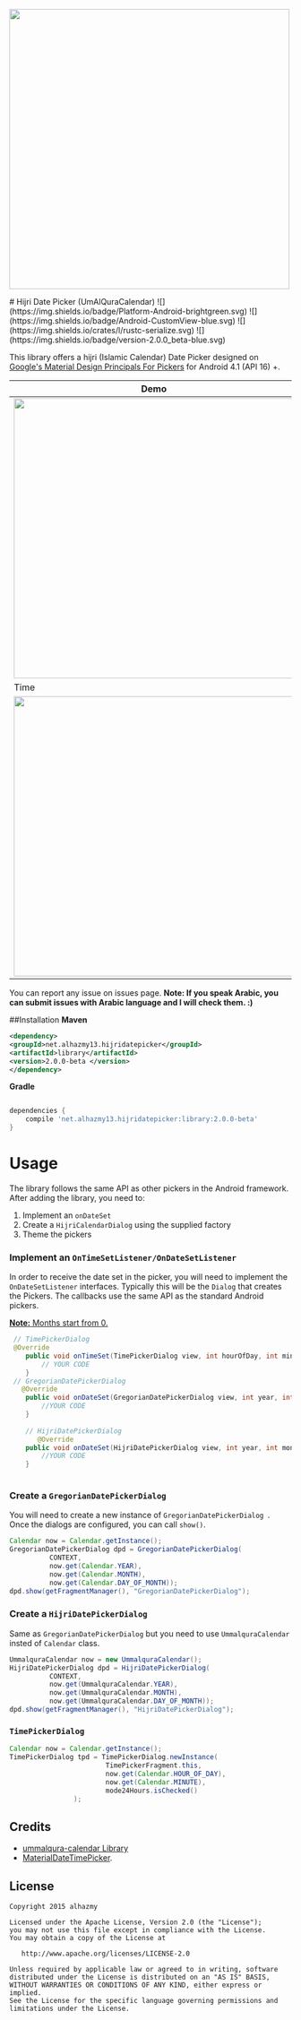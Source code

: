 <p align="left">
  <img src="https://cloud.githubusercontent.com/assets/4659608/12700270/e1730608-c7ed-11e5-8a18-a382fe7b63bd.png" width="500">
</p>
# Hijri Date Picker (UmAlQuraCalendar)
![](https://img.shields.io/badge/Platform-Android-brightgreen.svg)
![](https://img.shields.io/badge/Android-CustomView-blue.svg)
![](https://img.shields.io/crates/l/rustc-serialize.svg)
![](https://img.shields.io/badge/version-2.0.0_beta-blue.svg)

This library offers a hijri (Islamic Calendar) Date Picker  designed on [Google's Material Design Principals For Pickers](http://www.google.com/design/spec/components/pickers.html) for Android 4.1 (API 16) +.

Demo | Hijri
---- | ----
<img src="https://cloud.githubusercontent.com/assets/4659608/23705307/3e099f1c-041a-11e7-8ca2-c4c7a52aed33.gif" width="500"> | <img src="https://cloud.githubusercontent.com/assets/4659608/23705301/38fc59b0-041a-11e7-9090-6769154f55a4.png" width="500">
Time | Gregorian
<img src="https://cloud.githubusercontent.com/assets/4659608/23705300/38fc1248-041a-11e7-80b4-13086269f642.png" width="500"> | <img src="https://cloud.githubusercontent.com/assets/4659608/23705299/38fbf510-041a-11e7-9df4-857dab2638a6.png" width="500">

You can report any issue on issues page. **Note: If you speak Arabic, you can submit issues with Arabic language and I will check them. :)**

##Installation
**Maven**

```xml
<dependency>
<groupId>net.alhazmy13.hijridatepicker</groupId>
<artifactId>library</artifactId>
<version>2.0.0-beta </version>
</dependency>
```
**Gradle**

```gradle

dependencies {
	compile 'net.alhazmy13.hijridatepicker:library:2.0.0-beta'
}
```

# Usage
The library follows the same API as other pickers in the Android framework.
After adding the library, you need to:

1. Implement an `onDateSet`
2. Create a `HijriCalendarDialog` using the supplied factory
3. Theme the pickers

### Implement an `OnTimeSetListener/OnDateSetListener`
In order to receive the date  set in the picker, you will need to implement the `OnDateSetListener`  interfaces. Typically this will be the `Dialog`  that creates the Pickers. The callbacks use the same API as the standard Android pickers.

<u><b>Note:</b> Months start from 0.</u>

```java
 // TimePickerDialog
 @Override
    public void onTimeSet(TimePickerDialog view, int hourOfDay, int minute, int second) {
        // YOUR CODE
    }
 // GregorianDatePickerDialog
   @Override
    public void onDateSet(GregorianDatePickerDialog view, int year, int monthOfYear, int dayOfMonth) {
        //YOUR CODE
    }
    
    // HijriDatePickerDialog
       @Override
    public void onDateSet(HijriDatePickerDialog view, int year, int monthOfYear, int dayOfMonth) {
        //YOUR CODE
    }
    
```

### Create a `GregorianDatePickerDialog`
You will need to create a new instance of `GregorianDatePickerDialog `. Once the dialogs are configured, you can call `show()`.

```java
Calendar now = Calendar.getInstance();
GregorianDatePickerDialog dpd = GregorianDatePickerDialog(
		  CONTEXT,
		  now.get(Calendar.YEAR),
		  now.get(Calendar.MONTH),
		  now.get(Calendar.DAY_OF_MONTH));
dpd.show(getFragmentManager(), "GregorianDatePickerDialog");
```

### Create a `HijriDatePickerDialog`
Same as `GregorianDatePickerDialog` but you need to use `UmmalquraCalendar` insted of `Calendar` class.

```java
UmmalquraCalendar now = new UmmalquraCalendar();
HijriDatePickerDialog dpd = HijriDatePickerDialog(
		  CONTEXT,
		  now.get(UmmalquraCalendar.YEAR),
		  now.get(UmmalquraCalendar.MONTH),
		  now.get(UmmalquraCalendar.DAY_OF_MONTH));
dpd.show(getFragmentManager(), "HijriDatePickerDialog");
```

### `TimePickerDialog`


```java
Calendar now = Calendar.getInstance();
TimePickerDialog tpd = TimePickerDialog.newInstance(
                        TimePickerFragment.this,
                        now.get(Calendar.HOUR_OF_DAY),
                        now.get(Calendar.MINUTE),
                        mode24Hours.isChecked()
                );
```




## Credits
* [ummalqura-calendar Library](https://github.com/msarhan/ummalqura-calendar) 
* [MaterialDateTimePicker](https://github.com/wdullaer/MaterialDateTimePicker).


## License

    Copyright 2015 alhazmy

    Licensed under the Apache License, Version 2.0 (the "License");
    you may not use this file except in compliance with the License.
    You may obtain a copy of the License at

       http://www.apache.org/licenses/LICENSE-2.0

    Unless required by applicable law or agreed to in writing, software
    distributed under the License is distributed on an "AS IS" BASIS,
    WITHOUT WARRANTIES OR CONDITIONS OF ANY KIND, either express or implied.
    See the License for the specific language governing permissions and
    limitations under the License.
    

